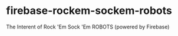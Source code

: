 firebase-rockem-sockem-robots
=============================

The Interent of Rock 'Em Sock 'Em ROBOTS (powered by Firebase)
